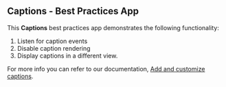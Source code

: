 ##  Captions - Best Practices App

This **Captions** best practices app demonstrates the following functionality:
1. Listen for caption events
2. Disable caption rendering
3. Display captions in a different view.

For more info you can refer to our documentation, [Add and customize captions](https://docs.jwplayer.com/players/docs/ios-tvos-add-and-customize-captions).
